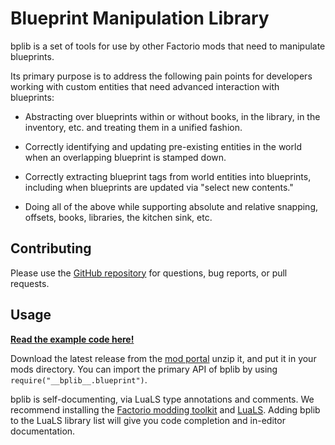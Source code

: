 # Blueprint Manipulation Library

bplib is a set of tools for use by other Factorio mods that need to manipulate blueprints.

Its primary purpose is to address the following pain points for developers working with custom entities that need advanced interaction with blueprints:

- Abstracting over blueprints within or without books, in the library, in the inventory, etc. and treating them in a unified fashion.

- Correctly identifying and updating pre-existing entities in the world when an overlapping blueprint is stamped down.

- Correctly extracting blueprint tags from world entities into blueprints, including when blueprints are updated via "select new contents."

- Doing all of the above while supporting absolute and relative snapping, offsets, books, libraries, the kitchen sink, etc.

## Contributing

Please use the [GitHub repository](https://github.com/project-cybersyn/bplib) for questions, bug reports, or pull requests.

## Usage

[**Read the example code here!**](https://github.com/project-cybersyn/bplib/blob/main/doc/example.lua)

Download the latest release from the [mod portal](https://mods.factorio.com/mod/bplib) unzip it, and put it in your mods directory. You can import the primary API of bplib by using `require("__bplib__.blueprint")`.

bplib is self-documenting, via LuaLS type annotations and comments. We recommend installing the [Factorio modding toolkit](https://github.com/justarandomgeek/vscode-factoriomod-debug) and [LuaLS](https://github.com/sumneko/lua-language-server). Adding bplib to the LuaLS library list will give you code completion and in-editor documentation.
